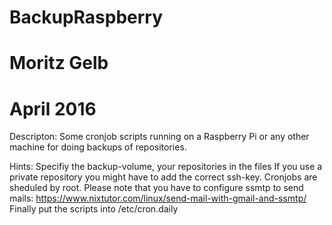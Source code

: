 # BackupRaspberry

# Moritz Gelb
# April 2016

Descripton:
Some cronjob scripts running on a Raspberry Pi or any other machine for doing backups of repositories.

Hints:
Specifiy the backup-volume, your repositories in the files
If you use a private repository you might have to add the correct ssh-key. Cronjobs are sheduled by root. 
Please note that you have to configure ssmtp to send mails: https://www.nixtutor.com/linux/send-mail-with-gmail-and-ssmtp/
Finally put the scripts into /etc/cron.daily

